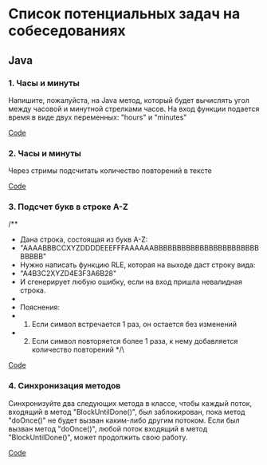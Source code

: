 # Список потенциальных задач на собеседованиях
## Java
### 1. Часы и минуты
Напишите, пожалуйста, на Java метод, который будет вычислять угол между часовой и минутной стрелками часов. На вход функции подается время в виде двух переменных: "hours" и "minutes"

[Code](https://github.com/kssadomtsev/PossibleInterviewTasks/tree/master/src/task1)

### 2. Часы и минуты
Через стримы подсчитать количество повторений в тексте
 
[Code](https://github.com/kssadomtsev/PossibleInterviewTasks/tree/master/src/task2)

### 3. Подсчет букв в строке A-Z
/**
* Дана строка, состоящая из букв A-Z:
* "AAAABBBCCXYZDDDDEEEFFFAAAAAABBBBBBBBBBBBBBBBBBBBBBBBBBBB"
* Нужно написать функцию RLE, которая на выходе даст строку вида:
* "A4B3C2XYZD4E3F3A6B28"
* И сгенерирует любую ошибку, если на вход пришла невалидная строка.
*
* Пояснения:
* 1. Если символ встречается 1 раз, он остается без изменений
* 2. Если символ повторяется более 1 раза, к нему добавляется количество повторений
*/\

[Code](https://github.com/kssadomtsev/PossibleInterviewTasks/tree/master/src/task3)

### 4. Синхронизация методов
Синхронизуйте два следующих метода в классе, чтобы каждый поток, входящий в метод "BlockUntilDone()", был заблокирован, пока метод "doOnce()" не будет вызван каким-либо другим потоком. Если был вызван метод "doOnce()", любой поток входящий в метод "BlockUntilDone()", может продолжить свою работу.
 
[Code](https://github.com/kssadomtsev/PossibleInterviewTasks/tree/master/src/task4)